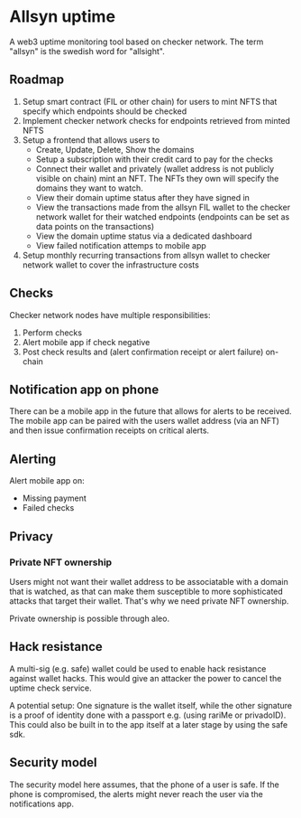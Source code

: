 # Allsyn uptime

A web3 uptime monitoring tool based on checker network.
The term "allsyn" is the swedish word for "allsight".

## Roadmap

1. Setup smart contract (FIL or other chain) for users to mint NFTS that specify which endpoints should be checked
2. Implement checker network checks for endpoints retrieved from minted NFTS
3. Setup a frontend that allows users to
    - Create, Update, Delete, Show the domains
    - Setup a subscription with their credit card to pay for the checks
    - Connect their wallet and privately (wallet address is not publicly visible on chain) mint an NFT. The NFTs they own will specify the domains they want to watch.
    - View their domain uptime status after they have signed in
    - View the transactions made from the allsyn FIL wallet to the checker network wallet for their watched endpoints (endpoints can be set as data points on the transactions)
    - View the domain uptime status via a dedicated dashboard
    - View failed notification attemps to mobile app
4. Setup monthly recurring transactions from allsyn wallet to checker network wallet to cover the infrastructure costs

## Checks

Checker network nodes have multiple responsibilities:

1. Perform checks
3. Alert mobile app if check negative
2. Post check results and (alert confirmation receipt or alert failure) on-chain

## Notification app on phone

There can be a mobile app in the future that allows for alerts to be received.
The mobile app can be paired with the users wallet address (via an NFT) and then issue confirmation receipts on critical alerts.

## Alerting

Alert mobile app on:
- Missing payment
- Failed checks

## Privacy

### Private NFT ownership

Users might not want their wallet address to be associatable with a domain that is watched, as that can make them susceptible to more sophisticated attacks that target their wallet. That's why we need private NFT ownership.

Private ownership is possible through aleo.

## Hack resistance

A multi-sig (e.g. safe) wallet could be used to enable hack resistance against wallet hacks. This would give an attacker the power to cancel the uptime check service.

A potential setup: One signature is the wallet itself, while the other signature is a proof of identity done with a passport e.g. (using rariMe or privadoID). This could also be built in to the app itself at a later stage by using the safe sdk.

## Security model

The security model here assumes, that the phone of a user is safe. If the phone is compromised, the alerts might never reach the user via the notifications app.
